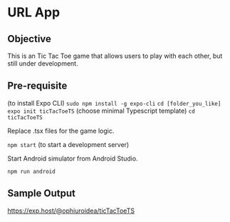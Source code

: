 #  URL App

## Objective

This is an Tic Tac Toe game that allows users to play with each other, but still under development.

## Pre-requisite


(to install Expo CLI)
`sudo npm install -g expo-cli`
`cd [folder_you_like]`
`expo init ticTacToeTS` (choose minimal Typescript template)
`cd ticTacToeTS`

Replace .tsx files for the game logic.

`npm start` (to start a development server)

Start Android simulator from Android Studio.

`npm run android`

## Sample Output

https://exp.host/@ophiuroidea/ticTacToeTS
